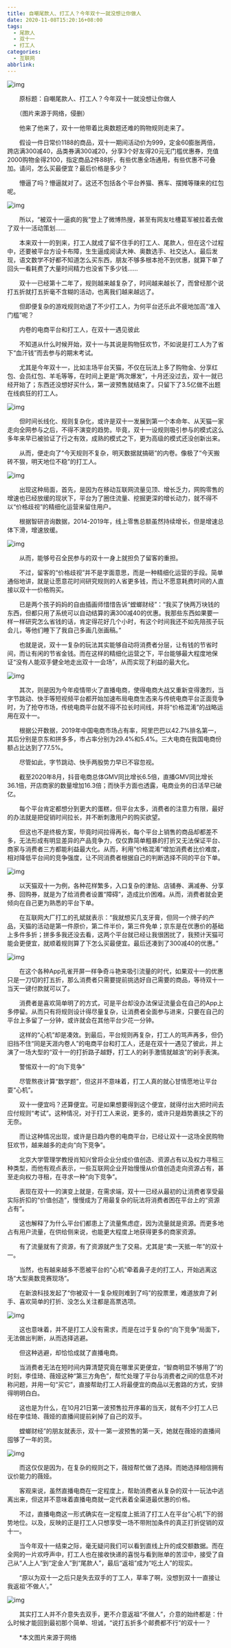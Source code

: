 ```yaml
---
title: 自嘲尾款人、打工人？今年双十一就没想让你做人
date: 2020-11-08T15:20:16+08:00
tags:
  - 尾款人
  - 双十一
  - 打工人
categories:
  - 互联网
abbrlink:
---
```


![img](https://cdn.jsdelivr.net/gh/yakeing/Documentation@main/Hexo/images/7eca-kcieywa1353469.jpg)

　　原标题：自嘲尾款人、打工人？今年双十一就没想让你做人

　　（图片来源于网络，侵删）

　　他来了他来了，双十一他带着比奥数题还难的购物规则走来了。

　　假设一件日常价1188的商品，双十一期间活动价为999，定金60膨胀两倍，跨店满300减40，品类券满300减20，分享3个好友得20元无门槛优惠券，充值2000购物金得2100，指定商品2件88折，有些优惠全场通用，有些优惠不可叠加。请问，怎么买最便宜？最后价格是多少？

　　懵逼了吗？懵逼就对了。这还不包括各个平台养猫、赛车、摆摊等赚来的红包呢。

![img](https://cdn.jsdelivr.net/gh/yakeing/Documentation@main/Hexo/images/e35a-kcieywa1433636.png)

　　所以，“被双十一逼疯的我”登上了微博热搜，甚至有网友吐槽葛军被拉着去做了双十一活动策划……

　　本来双十一的到来，打工人就成了留不住手的打工人、尾款人，但在这个过程中，还要被平台方设卡布障，生生逼成阅读大神、奥数选手、社交达人。最后发现，语文数学不好都不知道怎么买东西，朋友不够多根本抢不到优惠，就算下单了回头一看耗费了大量时间精力也没省下多少钱……

　　双十一已经第十二年了，规则越来越复杂了，时间越来越长了，而曾经那个说打五折就打五折毫不含糊的活动，也离我们越来越远了。

　　但即便复杂的游戏规则劝退了不少打工人，为何平台还乐此不疲地加高“准入门槛”呢？

　　内卷的电商平台和打工人，在双十一遇见彼此

　　不知道从什么时候开始，双十一与其说是购物狂欢节，不如说是打工人为了省下“血汗钱”而去参与的期末考试。

　　尤其是今年双十一，比如主场平台天猫，不仅在玩法上多了购物金、分享红包、会员红包、羊毛等等，在时间上更是“两次爆发”，十月还没过去，双十一就已经开始了；东西还没想好买什么，第一波预售就结束了。只留下了3.5亿做不出题在线疯狂的打工人。

![img](https://cdn.jsdelivr.net/gh/yakeing/Documentation@main/Hexo/images/7636-kcieywa1353504.jpg)

　　但时间长线化、规则复杂化，或许是双十一发展到第一个本命年、从天猫一家走向全网参与之后，不得不演变的趋势。毕竟，双十一设规则吸引参与的模式这么多年来早已被验证了行之有效，成熟的模式之下，更为高级的模式还没创新出来。

　　从而，便走向了“今天规则不复杂，明天数据就搞砸”的内卷。像极了“今天搬砖不狠，明天地位不稳”的打工人。

![img](https://cdn.jsdelivr.net/gh/yakeing/Documentation@main/Hexo/images/d4ab-kcieywa1353505.png)

　　出现这种局面，首先，是因为在移动互联网流量见顶、增长乏力，网购零售的增速也已经放缓的现状下，平台为了圈住流量、挖掘更深的增长动力，就不得不以“价格歧视”的精细化运营来留住用户。

　　根据智研咨询数据，2014-2019年，线上零售总额虽然持续增长，但是增速总体下滑，增速放缓。

![img](https://cdn.jsdelivr.net/gh/yakeing/Documentation@main/Hexo/images/96e7-kcieywa1353534.png)

　　从而，能够号召全民参与的双十一身上就担负了留客的重担。

　　不过，留客的“价格歧视”并不是字面意思，而是一种精细化运营的手段。简单通俗地讲，就是让愿意花时间研究规则的人省更多钱，而让不愿意耗费时间的人直接以双十一价格购买。

　　已是两个孩子妈妈的自由插画师惜惜告诉“螳螂财经”：“我买了快两万块钱的东西，但都只用了系统可以自动结算的满300减40的优惠。我那些东西如果要一样一样研究怎么省钱的话，肯定得花好几个小时，有这个时间我还不如先陪孩子玩会儿，等他们睡下了我自己多画几张画稿。”

　　也就是说，双十一复杂的玩法其实能够自动将消费者分层，让有钱的节省时间，而让有闲的节省金钱。而在这样的精细化运营之下，平台能够最大程度地保证“没有人能双手健全地走出双十一会场”，从而实现了利益的最大化。

![img](https://cdn.jsdelivr.net/gh/yakeing/Documentation@main/Hexo/images/8759-kcieywa1353535.jpg)

　　其次，则是因为今年疫情带火了直播电商，使得电商大战又重新变得激烈，当字节跳动、快手等短视频平台都开始加速布局电商生态来与传统电商平台正面竞争时，为了抢夺市场，传统电商平台就不得不拉长时间线，并将“价格混淆”的战略运用在双十一。

　　根据公开数据，2019年中国电商市场占有率，阿里巴巴以42.7%排名第一，其后分别是京东和拼多多，市占率分别为29.4%和5.4%。三大电商在我国电商份额占比达到了77.5%。

　　尽管如此，字节跳动、快手两股势力早已不容忽视。

　　截至2020年8月，抖音电商总体GMV同比增长6.5倍，直播GMV同比增长36.1倍，开店商家的数量增加16.3倍；而快手方面也透露，电商业务的日活早已破亿。

　　每个平台肯定都想分到更大的蛋糕，但平台太多，消费者的注意力有限，最好的办法就是把促销时间拉长，并不断刺激用户的购买欲望。

　　但这也不是终极方案，毕竟时间拉得再长，每个平台上销售的商品却都差不多，无法形成有明显差异的产品竞争力，仅仅靠简单粗暴的打折又无法保证平台、商家与消费者三方都能利益最大化。从而，利用“价格混淆”增加消费者比价难度，相对降低平台间的竞争强度，让不同消费者根据自己的判断选择不同的平台下单。

![img](https://cdn.jsdelivr.net/gh/yakeing/Documentation@main/Hexo/images/c6da-kcieywa1353580.jpg)

　　以天猫双十一为例，各种花样繁多，入口复杂的津贴、店铺券、满减券、分享券、回购券，就是为了给消费者设置“障碍”，造成比价困难。从而，消费者就会更倾向在自己更为熟悉的平台下单。

　　在互联网大厂打工的孔斌就表示：“我就想买几支牙膏，但同一个牌子的产品，天猫的活动是第一件原价，第二件半价，第三件免单；京东是在优惠价的基础上多件多折；拼多多我还没去看，这两个平台就已经让我很困扰了，我预计天猫可能会更便宜，就顺着规则算了下怎么买最便宜。最后还凑到了300减40的优惠。”

![img](https://cdn.jsdelivr.net/gh/yakeing/Documentation@main/Hexo/images/d00c-kcieywa1431976.jpg)

　　在这个各种App孔雀开屏一样争奇斗艳来吸引流量的时代，如果双十一的优惠只是一刀切的打五折，那么消费者只需要提前挑选好自己需要的商品，等待双十一当天一键付款就可以了。

　　消费者是喜欢简单明了的方式，可是平台却没办法保证流量会在自己的App上多停留。从而只有将规则设计得尽量复杂，让消费者全面参与进来，只要在自己的平台上多留了一分钟，或许就会在其他平台少花一分钟。

　　这样的“心机”却是凑效。到最后，平台规则再复杂，打工人的骂声再多，但仍旧挡不住“同是天涯内卷人”的电商平台和打工人，还是在双十一遇见了彼此，并上演了一场大型的“双十一的打折路子越野，打工人的剁手激情就越浪”的剁手表演。

　　警惕双十一的“向下竞争”

　　尽管熬夜计算“数学题”，但这并不意味着，打工人真的就心甘情愿地让平台耍“心机”。

　　双十一便宜吗？还算便宜。可是如果想要得到这个便宜，就得付出大把时间去应付规则“考试”。这种情况，对于打工人来说，更多的，或许只是趋势裹挟之下的无奈。

　　而让这种情况出现，或许是日趋内卷的电商平台，已经让双十一这场全民购物狂欢节，越来越多的走向“向下竞争”。

　　北京大学管理学教授肖知兴曾将企业分成价值创造、资源占有以及权力寻租三种类型，而他有观点表示，一些互联网企业开始慢慢从价值创造走向资源占有，甚至走向权力寻租，在寻求一种“向下竞争”。

　　表现在双十一的演变上就是，在需求端，双十一已经从最初的让消费者享受最实际折扣的“价值创造”，慢慢成为了用最复杂的玩法将消费者困在平台上的“资源占有”。

　　这也解释了为什么平台们都患上了流量焦虑症，因为流量就是资源。而更多地占有用户流量，在供给侧来说，也能更大程度上地获得更多的商家资源。

　　有了流量就有了资源，有了资源就产生了交易。尤其是“卖一天抵一年”的双十一。

　　当然，也有越来越多不愿被平台的“心机”牵着鼻子走的打工人，开始逃离这场“大型奥数竞赛现场”。

　　在新浪科技发起了“你被双十一复杂规则难到了吗”的投票里，难道放弃了剁手、喜欢简单的打折、没怎么关注都是高票选项。

![img](https://cdn.jsdelivr.net/gh/yakeing/Documentation@main/Hexo/images/6fe0-kcieywa1353623.jpg)

　　这也意味着，并不是打工人没有需求，而是在过于复杂的“向下竞争”局面下，无法做出判断，从而选择逃避。

　　但这种逃避，却恰恰成就了直播电商。

　　当消费者无法在短时间内算清楚究竟在哪里买更便宜，“智商明显不够用了”的时刻，李佳琦、薇娅这种“第三方角色”，帮忙处理了平台与消费者之间的信息不对称问题，并用一句“买它”，直接帮助打工人将最便宜的商品以无套路的方式，安排得明明白白。

　　这也是为什么，在10月21日第一波预售拉开序幕的当天，就有不少打工人已经在李佳琦、薇娅的直播间提前剁掉了自己的双手。

　　螳螂财经”的朋友就表示，双十一第一波预售的第一天，她就在薇娅的直播间囤够了一年的货。

![img](https://cdn.jsdelivr.net/gh/yakeing/Documentation@main/Hexo/images/a5ad-kcieywa1430524.jpg)

　　而这仅仅是因为，在复杂的规则之下，薇娅帮忙做了选择。而她选择相信拥有议价能力的薇娅。

　　客观来说，虽然直播电商在一定程度上，帮助消费者从复杂的双十一玩法中逃离出来，但这并不意味着直播电商就一定代表着全渠道最优惠的价格。

　　不过，直播电商这一形式确实在一定程度上抵消了打工人在平台“心机”下的弱势地位。以及，反映的正是打工人只想享受一场不带附加条件的真正打折促销的双十一。

　　当今年双十一结束之际，毫无疑问我们可以看到直线上升的成交额数据。而在全网的一片欢呼声中，打工人也在接收快递的喜悦与看到账单的苦涩中，接受了自己从“人上人”到“定金人”到“尾款人”，最后“返祖”成为“吃土人”的现实。

　　“原以为双十一之后只是失去双手的丁工人，草率了啊，没想到双十一直接让我返祖‘不做人’。”

![img](https://cdn.jsdelivr.net/gh/yakeing/Documentation@main/Hexo/images/dced-kcieywa1430211.jpg)

　　其实打工人并不介意失去双手，更不介意返祖“不做人”，介意的始终都是：什么时候才能回到最初那个简单、坦诚，“说打五折多个邮费都不行”的双十一？

　　*本文图片来源于网络